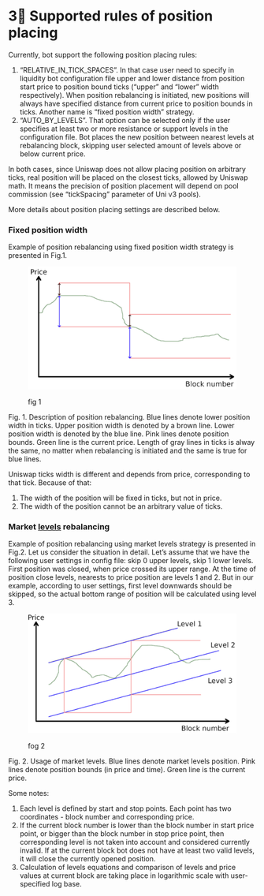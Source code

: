 # 3⃣ Supported rules of position placing

Currently, bot support the following position placing rules:

1. “RELATIVE\_IN\_TICK\_SPACES”. In that case user need to specify in liquidity bot configuration file upper and lower distance from position start price to position bound ticks (“upper” and “lower” width respectively). When position rebalancing is initiated, new positions will always have specified distance from current price to position bounds in ticks. Another name is “fixed position width” strategy.
2. “AUTO\_BY\_LEVELS”. That option can be selected only if the user specifies at least two or more resistance or support levels in the configuration file. Bot places the new position between nearest levels at rebalancing block, skipping user selected amount of levels above or below current price.

In both cases, since Uniswap does not allow placing position on arbitrary ticks, real position will be placed on the closest ticks, allowed by Uniswap math. It means the precision of position placement will depend on pool commission (see “tickSpacing” parameter of Uni v3 pools).

More details about position placing settings are described below.

### Fixed position width

Example of position rebalancing using fixed position width strategy is presented in Fig.1.

<figure><img src="../../.gitbook/assets/image (4).png" alt=""><figcaption><p>fig 1</p></figcaption></figure>

Fig. 1. Description of position rebalancing. Blue lines denote lower position width in ticks. Upper position width is denoted by a brown line. Lower position width is denoted by the blue line. Pink lines denote position bounds. Green line is the current price. Length of gray lines in ticks is alway the same, no matter when rebalancing is initiated and the same is true for blue lines.

Uniswap ticks width is different and depends from price, corresponding to that tick. Because of that:

1. The width of the position will be fixed in ticks, but not in price.
2. The width of the position cannot be an arbitrary value of ticks.

### Market [levels](https://www.investopedia.com/trading/support-and-resistance-basics/) rebalancing

Example of position rebalancing using market levels strategy is presented in Fig.2. Let us consider the situation in detail. Let’s assume that we have the following user settings in config file: skip 0 upper levels, skip 1 lower levels. First position was closed, when price crossed its upper range. At the time of position close levels, nearests to price position are levels 1 and 2. But in our example, according to user settings, first level downwards should be skipped, so the actual bottom range of position will be calculated using level 3.

<figure><img src="../../.gitbook/assets/image (10).png" alt=""><figcaption><p>fog 2</p></figcaption></figure>

Fig. 2. Usage of market levels. Blue lines denote market levels position. Pink lines denote position bounds (in price and time). Green line is the current price.&#x20;

Some notes:

1. Each level is defined by start and stop points. Each point has two coordinates - block number and corresponding price.
2. If the current block number is lower than the block number in start price point, or bigger than the block number in stop price point, then corresponding level is not taken into account and considered currently invalid. If at the current block bot does not have at least two valid levels, it will close the currently opened position.
3. Calculation of levels equations and comparison of levels and price values at current block are taking place in logarithmic scale with user-specified log base.
